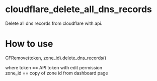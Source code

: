 # cloudflare_delete_all_dns_records
Delete all dns records from cloudflare with api.

# How to use

CFRemove(token, zone_id).delete_dns_records()

where token == API token with edit permission <br>
zone_id == copy of zone id from dashboard page
